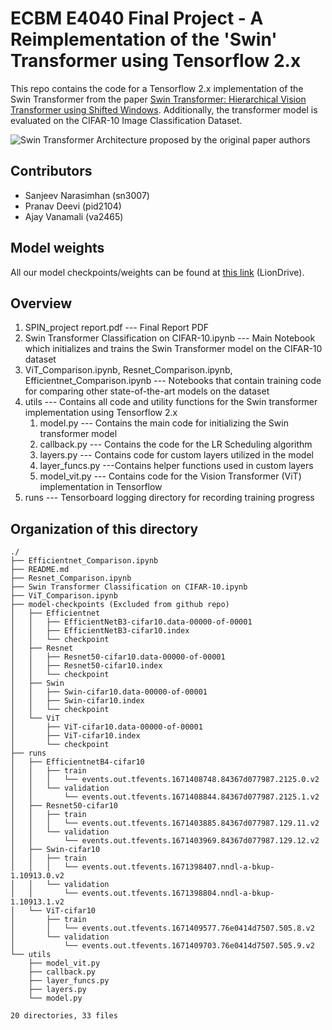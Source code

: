 # ECBM E4040 Final Project - A Reimplementation of the 'Swin' Transformer using Tensorflow 2.x

This repo contains the code for a Tensorflow 2.x implementation of the Swin Transformer from the paper [Swin Transformer: Hierarchical Vision Transformer using Shifted Windows](https://arxiv.org/abs/2103.14030). Additionally, the transformer model is evaluated on the CIFAR-10 Image Classification Dataset.

![Swin Transformer Architecture proposed by the original paper authors](https://www.section.io/engineering-education/an-overview-of-swin-transformer/swin-transformer.png)

## Contributors
- Sanjeev Narasimhan (sn3007)
- Pranav Deevi (pid2104)
- Ajay Vanamali (va2465)

## Model weights
All our model checkpoints/weights can be found at [this link](https://drive.google.com/drive/u/1/folders/1ivwyPxcItE7wCs_jWzEyG9y1fT7KYWrL) (LionDrive).

## Overview
<ol>
  <li>SPIN_project report.pdf --- Final Report PDF</li>
  <li>Swin Transformer Classification on CIFAR-10.ipynb --- Main Notebook which initializes and trains the Swin Transformer model on the CIFAR-10 dataset</li>
  <li>ViT_Comparison.ipynb, Resnet_Comparison.ipynb, Efficientnet_Comparison.ipynb --- Notebooks that contain training code for comparing other state-of-the-art models on the dataset</li>
  <li>utils --- Contains all code and utility functions for the Swin transformer implementation using Tensorflow 2.x
    <ol>
      <li>model.py --- Contains the main code for initializing the Swin transformer model</li>
      <li>callback.py --- Contains the code for the LR Scheduling algorithm</li>
      <li>layers.py --- Contains code for custom layers utilized in the model</li>
      <li>layer_funcs.py ---Contains helper functions used in custom layers</li>
      <li>model_vit.py --- Contains code for the Vision Transformer (ViT) implementation in Tensorflow</li>
    </ol>
  </li>
  <li>runs --- Tensorboard logging directory for recording training progress</li>
</ol>

## Organization of this directory

```
./
├── Efficientnet_Comparison.ipynb
├── README.md
├── Resnet_Comparison.ipynb
├── Swin Transformer Classification on CIFAR-10.ipynb
├── ViT_Comparison.ipynb
├── model-checkpoints (Excluded from github repo)
│   ├── Efficientnet
│   │   ├── EfficientNetB3-cifar10.data-00000-of-00001
│   │   ├── EfficientNetB3-cifar10.index
│   │   └── checkpoint
│   ├── Resnet
│   │   ├── Resnet50-cifar10.data-00000-of-00001
│   │   ├── Resnet50-cifar10.index
│   │   └── checkpoint
│   ├── Swin
│   │   ├── Swin-cifar10.data-00000-of-00001
│   │   ├── Swin-cifar10.index
│   │   └── checkpoint
│   └── ViT
│       ├── ViT-cifar10.data-00000-of-00001
│       ├── ViT-cifar10.index
│       └── checkpoint
├── runs
│   ├── EfficientnetB4-cifar10
│   │   ├── train
│   │   │   └── events.out.tfevents.1671408748.84367d077987.2125.0.v2
│   │   └── validation
│   │       └── events.out.tfevents.1671408844.84367d077987.2125.1.v2
│   ├── Resnet50-cifar10
│   │   ├── train
│   │   │   └── events.out.tfevents.1671403885.84367d077987.129.11.v2
│   │   └── validation
│   │       └── events.out.tfevents.1671403969.84367d077987.129.12.v2
│   ├── Swin-cifar10
│   │   ├── train
│   │   │   └── events.out.tfevents.1671398407.nndl-a-bkup-1.10913.0.v2
│   │   └── validation
│   │       └── events.out.tfevents.1671398804.nndl-a-bkup-1.10913.1.v2
│   └── ViT-cifar10
│       ├── train
│       │   └── events.out.tfevents.1671409577.76e0414d7507.505.8.v2
│       └── validation
│           └── events.out.tfevents.1671409703.76e0414d7507.505.9.v2
└── utils
    ├── model_vit.py 
    ├── callback.py
    ├── layer_funcs.py
    ├── layers.py
    └── model.py

20 directories, 33 files
```
